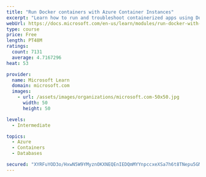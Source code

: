 ```yaml
---
title: "Run Docker containers with Azure Container Instances"
excerpt: "Learn how to run and troubleshoot containerized apps using Docker containers with Azure Container Instances."
webUrl: https://docs.microsoft.com/en-us/learn/modules/run-docker-with-azure-container-instances/
type: course
price: Free
length: PT48M
ratings:
  count: 7131
  average: 4.7167296
heat: 53

provider:
  name: Microsoft Learn
  domain: microsoft.com
  images:
    - url: /assets/images/organizations/microsoft.com-50x50.jpg
      width: 50
      height: 50

levels:
  - Intermediate

topics:
  - Azure
  - Containers
  - Databases

secured: "XYRFuYOD3o/HxwN5W9YMyznOKXNEQEnIEDQmMYYnpccxeXSa7h6t8TNepu5GMN0GbfNIXTMDxkP84dkC4pgLm1RkBZVo8iOMHkcvfS8MDJp4EMeYITRTXNlzalVV8SltF0ib1kcSBgdK1qjg6rMC2kQFH4wA9bFTmmchnR53Qgpm0k0OJ43E398Uc7FAjTsmQ2qG9I+UYPoZnu0lmBCqAzUSQz/KgLlQ0jyiNq22L7jqFp7CR5C/XR1Sg7xMBm1CG9xXfGEgcy8MmhZtquuyzaYFAddBECgguHrCiL/x14+MlL4VJkEoH2LwHC48Rz+OGJLCYoYzEiqK47+0P9k7trVW9EseIt6itowIwHOhG7F3MoNv5SnoQmVTCWn5vM61Hay+Ro+BOLezpvJX4fxtV9mUNhvlnGHf6Ra1Y9xiEG4=;sg7hFQmllEmJNQs6CYiHfg=="
---
```



